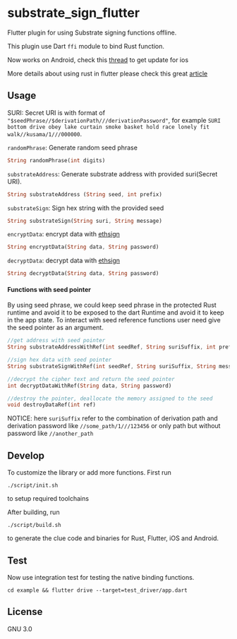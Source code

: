 # substrate_sign_flutter

Flutter plugin for using Substrate signing functions offline.

This plugin use Dart `ffi` module to bind Rust function. 

Now works on Android, check this [thread](https://github.com/flutter/flutter/issues/33227#issuecomment-611838825) to get update for ios

More details about using rust in flutter please check this great [article](https://medium.com/flutter-community/using-ffi-on-flutter-plugins-to-run-native-rust-code-d64c0f14f9c2)

## Usage

SURI: Secret URI is with format of `"$seedPhrase//$derivationPath///derivationPassword"`, for example `SURI bottom drive obey lake curtain smoke basket hold race lonely fit walk//kusama/1///000000`.

`randomPhrase`: Generate random seed phrase

```dart
String randomPhrase(int digits)
```

`substrateAddress`: Generate substrate address with provided suri(Secret URI). 
```dart
String substrateAddress (String seed, int prefix) 
```

`substrateSign`: Sign hex string with the provided seed
```dart
String substrateSign(String suri, String message)
```

`encryptData`: encrypt data with [ethsign](https://github.com/tomusdrw/ethsign)
```dart
String encryptData(String data, String password) 
```

`decryptData`: decrypt data with [ethsign](https://github.com/tomusdrw/ethsign)
```dart
String decryptData(String data, String password)
```

#### Functions with seed pointer

By using seed phrase, we could keep seed phrase in the protected Rust runtime and avoid it to be exposed to the dart Runtime and avoid it to keep in the app state. To interact with seed reference functions user need give the seed pointer as an argument.

```dart
//get address with seed pointer
String substrateAddressWithRef(int seedRef, String suriSuffix, int prefix)

//sign hex data with seed pointer
String substrateSignWithRef(int seedRef, String suriSuffix, String message)

//decrypt the cipher text and return the seed pointer
int decryptDataWithRef(String data, String password)

//destroy the pointer, deallocate the memory assigned to the seed
void destroyDataRef(int ref)
```

NOTICE: here `suriSuffix` refer to the combination of derivation path and derivation password like `//some_path/1///123456` or only path but without password like `//another_path`

## Develop
To customize the library or add more functions. First run
```shell script
./script/init.sh
```
to setup required toolchains

After building, run 
```shell script
./script/build.sh
```
to generate the clue code and binaries for Rust, Flutter, iOS and Android.

## Test

Now use integration test for testing the native binding functions.
```shell script
cd example && flutter drive --target=test_driver/app.dart
```

## License 
GNU 3.0

